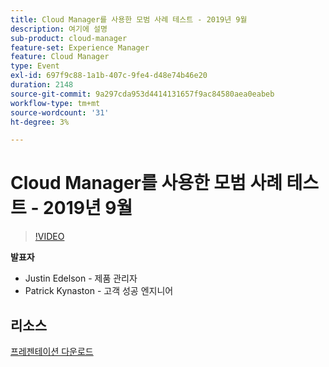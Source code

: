 ```yaml
---
title: Cloud Manager를 사용한 모범 사례 테스트 - 2019년 9월
description: 여기에 설명
sub-product: cloud-manager
feature-set: Experience Manager
feature: Cloud Manager
type: Event
exl-id: 697f9c88-1a1b-407c-9fe4-d48e74b46e20
duration: 2148
source-git-commit: 9a297cda953d4414131657f9ac84580aea0eabeb
workflow-type: tm+mt
source-wordcount: '31'
ht-degree: 3%

---
```


# Cloud Manager를 사용한 모범 사례 테스트 - 2019년 9월

>[!VIDEO](https://video.tv.adobe.com/v/329028/?quality=9&learn=on)

**발표자**

* Justin Edelson - 제품 관리자
* Patrick Kynaston - 고객 성공 엔지니어

## 리소스

[프레젠테이션 다운로드](./assets/CloudManagerWebinarSeptember2019.pdf)
